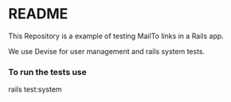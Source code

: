 # README

This Repository is a example of testing MailTo links in a Rails app. 


We use Devise for user management and rails system tests. 


### To run the tests use
rails test:system